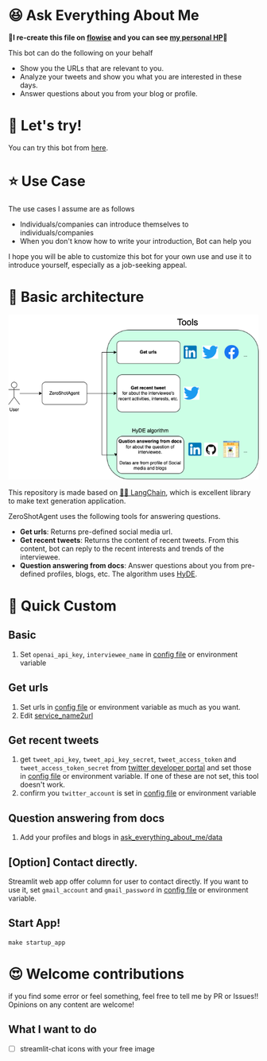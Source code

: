 # 😆 Ask Everything About Me

**🎉I re-create this file on [flowise](https://github.com/FlowiseAI/Flowise) and you can see [my personal HP](https://yong723enjoyeveryt.editorx.io/mysite/en)🎉**

This bot can do the following on your behalf
- Show you the URLs that are relevant to you.
- Analyze your tweets and show you what you are interested in these days.
- Answer questions about you from your blog or profile.

# 👀 Let's try!
You can try this bot from [here](https://about-yongtae-cfa5uiil5a-an.a.run.app/).

# ⭐ Use Case

The use cases I assume are as follows

- Individuals/companies can introduce themselves to individuals/companies
- When you don't know how to write your introduction, Bot can help you

I hope you will be able to customize this bot for your own use and use it to introduce yourself, especially as a job-seeking appeal.

# 🧠 Basic architecture
![architecture](/documents/architecture.png)

This repository is made based on [🦜️🔗 LangChain](https://github.com/hwchase17/langchain), which is excellent library to make text generation application.

ZeroShotAgent uses the following tools for answering questions.
- **Get urls**: Returns pre-defined social media url.
- **Get recent tweets**: Returns the content of recent tweets. From this content, bot can reply to the recent interests and trends of the interviewee.
- **Question answering from docs**: Answer questions about you from pre-defined profiles, blogs, etc. The algorithm uses [HyDE](https://langchain.readthedocs.io/en/latest/modules/utils/combine_docs_examples/hyde.html?highlight=Hyde).


# 🚀 Quick Custom

## Basic
1. Set `openai_api_key`, `interviewee_name` in [config file](ask_everything_about_me/config.py) or environment variable

## Get urls
1. Set urls in [config file](ask_everything_about_me/config.py) or environment variable as much as you want.
2. Edit [service_name2url](ask_everything_about_me/tools/functions/get_url.py)


## Get recent tweets
1. get `tweet_api_key`, `tweet_api_key_secret`, `tweet_access_token` and `tweet_access_token_secret` from [twitter developer portal](https://developer.twitter.com/en/portal/projects-and-apps) and set those in [config file](ask_everything_about_me/config.py) or environment variable. If one of these are not set, this tool doesn't work.
2. confirm you `twitter_account` is set in [config file](ask_everything_about_me/config.py) or environment variable


## Question answering from docs
1. Add your profiles and blogs in [ask_everything_about_me/data](ask_everything_about_me/data)

## [Option] Contact directly.
Streamlit web app offer column for user to contact directly. If you want to use it, set `gmail_account` and `gmail_password` in [config file](ask_everything_about_me/config.py) or environment variable.

## Start App!

```
make startup_app
```

# 😍 Welcome contributions
if you find some error or feel something, feel free to tell me by PR or Issues!! Opinions on any content are welcome!

## What I want to do
- [ ] streamlit-chat icons with your free image